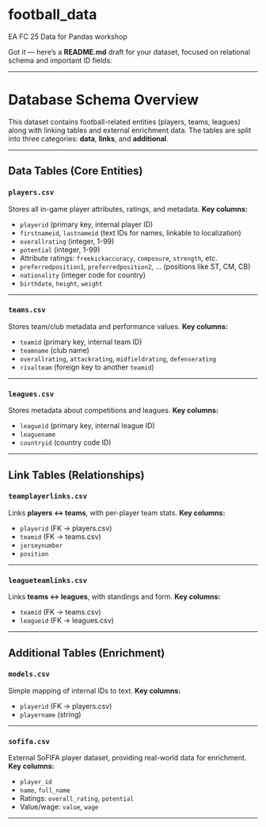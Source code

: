 # football_data
EA FC 25 Data for Pandas workshop

Got it — here’s a **README.md** draft for your dataset, focused on relational schema and important ID fields:

---

# Database Schema Overview

This dataset contains football-related entities (players, teams, leagues) along with linking tables and external enrichment data.
The tables are split into three categories: **data**, **links**, and **additional**.

---

## Data Tables (Core Entities)

### `players.csv`

Stores all in-game player attributes, ratings, and metadata.
**Key columns:**

* `playerid` (primary key, internal player ID)
* `firstnameid`, `lastnameid` (text IDs for names, linkable to localization)
* `overallrating` (integer, 1-99)
* `potential` (integer, 1-99)
* Attribute ratings: `freekickaccuracy`, `composure`, `strength`, etc.
* `preferredposition1`, `preferredposition2`, … (positions like ST, CM, CB)
* `nationality` (integer code for country)
* `birthdate`, `height`, `weight`

---

### `teams.csv`

Stores team/club metadata and performance values.
**Key columns:**

* `teamid` (primary key, internal team ID)
* `teamname` (club name)
* `overallrating`, `attackrating`, `midfieldrating`, `defenserating`
* `rivalteam` (foreign key to another `teamid`)
---

### `leagues.csv`

Stores metadata about competitions and leagues.
**Key columns:**

* `leagueid` (primary key, internal league ID)
* `leaguename`
* `countryid` (country code ID)
---

## Link Tables (Relationships)

### `teamplayerlinks.csv`

Links **players ↔ teams**, with per-player team stats.
**Key columns:**

* `playerid` (FK → players.csv)
* `teamid` (FK → teams.csv)
* `jerseynumber`
* `position`

---

### `leagueteamlinks.csv`

Links **teams ↔ leagues**, with standings and form.
**Key columns:**

* `teamid` (FK → teams.csv)
* `leagueid` (FK → leagues.csv)
---

## Additional Tables (Enrichment)

### `models.csv`

Simple mapping of internal IDs to text.
**Key columns:**

* `playerid` (FK → players.csv)
* `playername` (string)

---

### `sofifa.csv`

External SoFIFA player dataset, providing real-world data for enrichment.
**Key columns:**

* `player_id`
* `name`, `full_name`
* Ratings: `overall_rating`, `potential`
* Value/wage: `value`, `wage`

---
